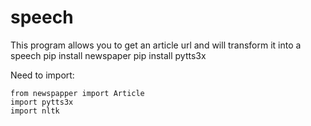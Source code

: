 # speech
This program allows you to get an article url and will transform it into a speech
pip install newspaper
pip install pytts3x

Need to import:

    from newspapper import Article
    import pytts3x
    import nltk
    
